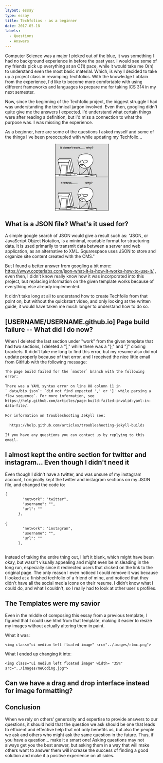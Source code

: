 ```yaml
---
layout: essay
type: essay
title: Techfolios - as a beginner
date: 2017-05-18
labels:
  - Questions
  - Answers
---
```


Computer Science was a major I picked out of the blue, it was something I had no background experience in before the past year. I would see some of my friends pick up everything at an O(1) pace, while it would take me O(n) to understand even the most basic material. Which, is why I decided to take up a project class in revamping Techfolios. With the knowledge I obtain from the experience, I'd like to become more comfortable with using different frameworks and languages to prepare me for taking ICS 314 in my next semester. 

Now, since the beginning of the Techfolio project, the biggest struggle I had was understanding the technical jargon involved. Even then, googling didn't quite give me the answers I expected. I'd understand what certain things were after reading a definition, but I'd miss a connection to what the purpose was. I was missing the experience.

As a beginner, here are some of the questions I asked myself and some of the things I've been preoccupied with while updating my Techfolio...

<img class="ui centered medium image" style="display:block; margin-left: auto; margin-right: auto;" width= "35%" src="../images/meCoding.jpg">

## What is a JSON file? What's it used for?

A simple google search of JSON would give a result such as: "JSON, or JavaScript Object Notation, is a minimal, readable format for structuring data. It is used primarily to transmit data between a server and web application, as an alternative to XML. Squarespace uses JSON to store and organize site content created with the CMS." 

But I found a better answer from googling a bit more: https://www.copterlabs.com/json-what-it-is-how-it-works-how-to-use-it/ , even then, I didn't know really know how it was incorporated into this project, but replacing information on the given template works because of everything else already implemented.

It didn't take long at all to understand how to create Techfolio from that point on, but without the quickstart video, and only looking at the written guide, it would have taken me much longer to understand how to do so. 

## [USERNAME/USERNAME.github.io] Page build failure -- What did I do now?

When I deleted the last section under "work" from the given template that had two sections, I deleted a "]," while there was a "}," and "]" closing brackets. It didn't take me long to find this error, but my resume also did not update properly because of that error, and I received the nice little email from GitHub with the following message:

```
The page build failed for the `master` branch with the following error:

There was a YAML syntax error on line 88 column 11 in `_data/bio.json`: `did not find expected ',' or ']' while parsing a flow sequence`. For more information, see https://help.github.com/articles/page-build-failed-invalid-yaml-in-data-file/.

For information on troubleshooting Jekyll see:

  https://help.github.com/articles/troubleshooting-jekyll-builds

If you have any questions you can contact us by replying to this email.

```

## I almost kept the entire section for twitter and instagram... Even though I didn't need it

Even though I didn't have a twitter, and was unsure of my instagram account, I originally kept the twitter and instagram sections on my JSON file, and changed the code to:
```
{
        "network": "twitter",
        "username": "",
        "url": ""
      },

{
        "network": "instagram",
        "username": "",
        "url": ""
      },
      
```
 Instead of taking the entire thing out, I left it blank, which might have been okay, but wasn't visually appealing and might even be misleading in the long run, especially since it redirected users that clicked on the link to the original page. The only reason I even noticed I could remove it was because I looked at a finished techfolio of a friend of mine, and noticed that they didn't have all the social media icons on their resume. I didn't know what I could do, and what I couldn't, so I really had to look at other user's profiles.

## The Templates were my savior

Even in the middle of composing this essay from a previous template, I figured that I could use html from that template, making it easier to resize my images without actually altering them in paint.

What it was:
```
<img class="ui medium left floated image" src="../images/rtmc.png">

```

What I ended up changing it into:
```
<img class="ui medium left floated image" width= "35%" src="../images/meCoding.jpg">

```

## Can we have a drag and drop interface instead for image formatting?





## Conclusion

When we rely on others’ generosity and expertise to provide answers to our questions, it should hold that the question we ask should be one that leads to efficient and effective help that not only benefits us, but also the people we ask and others who might ask the same question in the future. Thus, if you have a question… make it a smart one! Asking questions may not always get you the best answer, but asking them in a way that will make others want to answer them will increase the success of finding a good solution and make it a positive experience on all sides.
